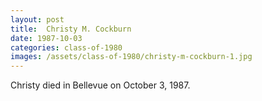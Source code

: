 ```yaml
---
layout: post
title:  Christy M. Cockburn
date: 1987-10-03
categories: class-of-1980
images: /assets/class-of-1980/christy-m-cockburn-1.jpg
---
```

Christy died in Bellevue on October 3, 1987.
